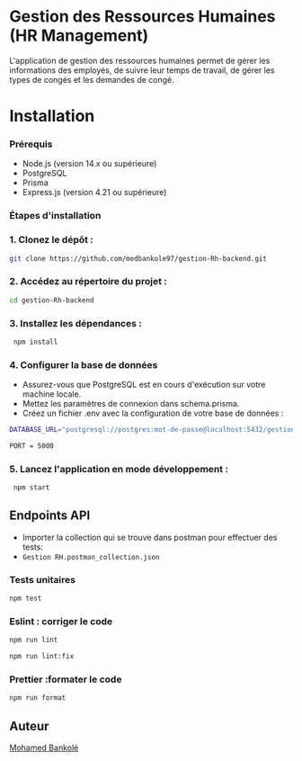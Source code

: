 # Gestion des Ressources Humaines (HR Management)

L'application de gestion des ressources humaines permet de gérer les informations des employés, de suivre leur temps de travail, de gérer les types de congés et les demandes de congé. 


# Installation

### Prérequis
- Node.js (version 14.x ou supérieure)
- PostgreSQL
- Prisma
- Express.js (version 4.21 ou supérieure)


### Étapes d'installation

### 1. Clonez le dépôt :

```bash
git clone https://github.com/medbankole97/gestion-Rh-backend.git
```

### 2. Accédez au répertoire du projet :

```bash
cd gestion-Rh-backend
```

### 3. Installez les dépendances :

```bash
 npm install
 ```
### 4. Configurer la base de données

- Assurez-vous que PostgreSQL est en cours d'exécution sur votre machine locale.
- Mettez les paramètres de connexion dans schema.prisma.
- Créez un fichier .env avec la configuration de votre base de données : 

```bash
DATABASE_URL="postgresql://postgres:mot-de-passe@localhost:5432/gestion_rh"

PORT = 5000
```


### 5. Lancez l'application en mode développement :

```bash
 npm start
```

## Endpoints API

- Importer la collection qui se trouve dans postman pour effectuer des tests:
 - `Gestion RH.postman_collection.json`
 



### Tests unitaires

```bash
npm test
```

### Eslint : corriger le code

```bash
npm run lint
```

```bash
npm run lint:fix
```

### Prettier :formater le code

```bash
npm run format
```

##  Auteur
[Mohamed Bankolé](https://github.com/medbankole97)


